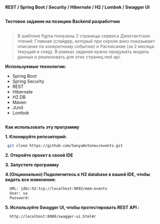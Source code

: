 **REST / Spring Boot / Security / Hibernate / H2 / Lombok / Swagger UI**
##
**Тестовое задание на позицию Backend разработчик**
##
>В шаблоне figma показаны 2 страницы сервиса
> Дилетантских чтений: Главная (слайдер, который при скроле вниз показывает описание по конкретному событию)
> и Расписание (за 2 месяца: текущий и след).
> В рамках задания нужно придумать модель данных и реализовать для этих страниц rest api.

**Используемые технологии:**
- Spring Boot
- Spring Security
- REST
- Hibernate
- H2 DB
- Maven
- JUnit
- Lombok

##
**Как использовать эту программу**

**1. Клонируйте репозиторий:**

```sh
 git clone https://github.com/SanyaAntonov/events.git
```

**2. Откройте проект в своей IDE**

**3. Запустите программу**

**4.(Опционально) Подключитесь к H2 database в вашей IDE, чтобы видеть все изменения:**
```sh
  URL: jdbc:h2:tcp://localhost:9092/mem:events
  User: sa
  Password:
```

**5. Используйте Swagger UI, чтобы протестировать REST API :**
```sh
  http://localhost:8080/swagger-ui.html#/
```
##
